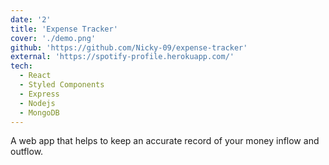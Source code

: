 ```yaml
---
date: '2'
title: 'Expense Tracker'
cover: './demo.png'
github: 'https://github.com/Nicky-09/expense-tracker'
external: 'https://spotify-profile.herokuapp.com/'
tech:
  - React
  - Styled Components
  - Express
  - Nodejs
  - MongoDB
---
```


A web app that helps to keep an accurate record of your money inflow and outflow.
